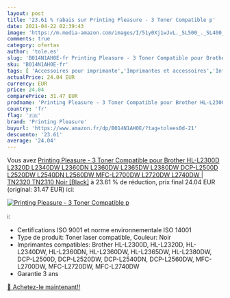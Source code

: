 ```yaml
---
layout: post
title: '23.61 % rabais sur Printing Pleasure - 3 Toner Compatible p'
date: 2021-04-22 02:39:43
image: 'https://m.media-amazon.com/images/I/51y0Xj1wJvL._SL500_._SL400_.jpg'
comments: true
category: ofertas
author: 'tole.es'
slug: 'B014N1AH0E-fr Printing Pleasure - 3 Toner Compatible pour Brother...'
sku: 'B014N1AH0E-fr'
tags: [ 'Accessoires pour imprimante','Imprimantes et accessoires','Informatique','Toners','printing pleasure', ]
actualPrice: 24.04 EUR
currency: EUR
price: 24.04
comparePrice: 31.47 EUR
prodname: 'Printing Pleasure - 3 Toner Compatible pour Brother HL-L2300D  L2320D  L2340DW  L2360DN  L2360DW  L2365DW  L2380DW  DCP-L2500D  L2520DW  L2540DN  L2560DW  MFC-L2700DW  L2720DW  L2740DW | TN2320 TN2310 Noir [Black]'
country: 'fr'
flag: '🇫🇷'
brand: 'Printing Pleasure'
buyurl: 'https://www.amazon.fr/dp/B014N1AH0E/?tag=tolees0d-21'
descuento: '23.61'
average: '24.04'
---
```


Vous avez [Printing Pleasure - 3 Toner Compatible pour Brother HL-L2300D  L2320D  L2340DW  L2360DN  L2360DW  L2365DW  L2380DW  DCP-L2500D  L2520DW  L2540DN  L2560DW  MFC-L2700DW  L2720DW  L2740DW | TN2320 TN2310 Noir [Black]](https://www.amazon.fr/dp/B014N1AH0E/?tag=tolees0d-21)  à  23.61 % de réduction, prix final  24.04 EUR (original: 31.47 EUR) ici:

[![Printing Pleasure - 3 Toner Compatible p](https://m.media-amazon.com/images/I/51y0Xj1wJvL._SL500_._SL400_.jpg)](https://www.amazon.fr/dp/B014N1AH0E/?tag=tolees0d-21)

ℹ️:

- Certifications ISO 9001 et norme environnementale ISO 14001
- Type de produit: Toner laser compatible, Couleur: Noir
- Imprimantes compatibles: Brother HL-L2300D, HL-L2320D, HL-L2340DW, HL-L2360DN, HL-L2360DW, HL-L2365DW, HL-L2380DW, DCP-L2500D, DCP-L2520DW, DCP-L2540DN, DCP-L2560DW, MFC-L2700DW, MFC-L2720DW, MFC-L2740DW
- Garantie 3 ans

[🛒 Achetez-le maintenant!!](https://www.amazon.fr/dp/B014N1AH0E/?tag=tolees0d-21)
